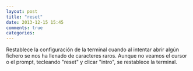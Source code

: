 ```yaml
---
layout: post
title: "reset"
date: 2013-12-15 15:45
comments: true
categories: 
---
```

Restablece la configuración de la terminal cuando al intentar abrir algún fichero se nos ha llenado de caracteres raros. Aunque no veamos el cursor o el prompt, tecleando "reset" y clicar "intro", se restablece la terminal.

